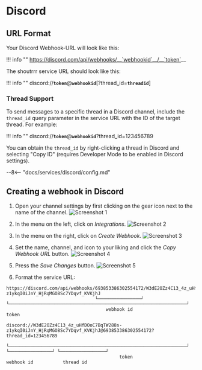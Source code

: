 # Discord

## URL Format

Your Discord Webhook-URL will look like this:

!!! info ""
    https://discord.com/api/webhooks/__`webhookid`__/__`token`__

The shoutrrr service URL should look like this:

!!! info ""
    discord://__`token`__@__`webhookid`__[?thread_id=__`threadid`__]

### Thread Support

To send messages to a specific thread in a Discord channel, include the `thread_id` query parameter in the service URL with the ID of the target thread. For example:

!!! info ""
    discord://__`token`__@__`webhookid`__?thread_id=123456789

You can obtain the `thread_id` by right-clicking a thread in Discord and selecting "Copy ID" (requires Developer Mode to be enabled in Discord settings).

--8<-- "docs/services/discord/config.md"

## Creating a webhook in Discord

1. Open your channel settings by first clicking on the gear icon next to the name of the channel.
![Screenshot 1](discord/sc-1.png)

2. In the menu on the left, click on *Integrations*.
![Screenshot 2](discord/sc-2.png)

3. In the menu on the right, click on *Create Webhook*.
![Screenshot 3](discord/sc-3.png)

4. Set the name, channel, and icon to your liking and click the *Copy Webhook URL* button.
![Screenshot 4](discord/sc-4.png)

5. Press the *Save Changes* button.
![Screenshot 5](discord/sc-5.png)

6. Format the service URL:
```
https://discord.com/api/webhooks/693853386302554172/W3dE2OZz4C13_4z_uHfDOoC7BqTW288s-z1ykqI0iJnY_HjRqMGO8Sc7YDqvf_KVKjhJ
                                 └────────────────┘ └──────────────────────────────────────────────────────────────────┘
                                     webhook id                                    token

discord://W3dE2OZz4C13_4z_uHfDOoC7BqTW288s-z1ykqI0iJnY_HjRqMGO8Sc7YDqvf_KVKjhJ@693853386302554172?thread_id=123456789
          └──────────────────────────────────────────────────────────────────┘ └────────────────┘ └─────────────────┘
                                          token                                    webhook id           thread id
```

